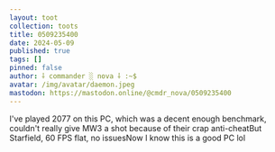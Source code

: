 ```yaml
---
layout: toot
collection: toots
title: 0509235400
date: 2024-05-09
published: true
tags: []
pinned: false
author: ⸸ commander ░ nova ⸸ :~$
avatar: /img/avatar/daemon.jpeg
mastodon: https://mastodon.online/@cmdr_nova/0509235400
---
```


I've played 2077 on this PC, which was a decent enough benchmark, couldn't really give MW3 a shot because of their crap anti-cheatBut Starfield, 60 FPS flat, no issuesNow I know this is a good PC lol
